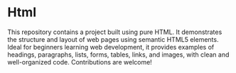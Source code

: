 # Html
This repository contains a project built using pure HTML. It demonstrates the structure and layout of web pages using semantic HTML5 elements. Ideal for beginners learning web development, it provides examples of headings, paragraphs, lists, forms, tables, links, and images, with clean and well-organized code. Contributions are welcome!
